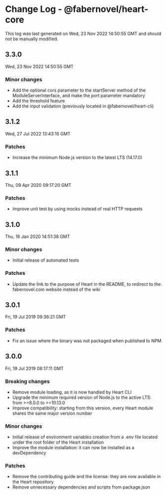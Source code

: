 # Change Log - @fabernovel/heart-core

This log was last generated on Wed, 23 Nov 2022 14:50:55 GMT and should not be manually modified.

## 3.3.0
Wed, 23 Nov 2022 14:50:55 GMT

### Minor changes

- Add the optional cors parameter to the startServer method of the ModuleServerInterface, and make the port parameter mandatory
- Add the threshold feature
- Add the input validation (previously located in @fabernovel/heart-cli)

## 3.1.2
Wed, 27 Jul 2022 13:43:15 GMT

### Patches

- Increase the minimum Node.js version to the latest LTS (14.17.0)

## 3.1.1
Thu, 09 Apr 2020 09:17:20 GMT

### Patches

- Improve unit test by using mocks instead of real HTTP requests

## 3.1.0
Thu, 16 Jan 2020 14:51:38 GMT

### Minor changes

- Initial release of automated tests

### Patches

- Update the link to the purpose of Heart in the README, to redirect to the fabernovel.com website instead of the wiki

## 3.0.1
Fri, 19 Jul 2019 09:36:21 GMT

### Patches

- Fix an issue where the binary was not packaged when published to NPM

## 3.0.0
Fri, 19 Jul 2019 08:17:11 GMT

### Breaking changes

- Remove module loading, as it is now handled by Heart CLI
- Upgrade the minimum required version of Node.js to the active LTS: from >=8.0.0 to >=10.13.0
- Improve compatibility: starting from this version, every Heart module shares the same major version number

### Minor changes

- Initial release of environment variables creation from a .env file located under the root folder of the Heart installation
- Improve the module installation: it can now be installed as a devDependency

### Patches

- Remove the contributing guide and the license: they are now available in the Heart repository
- Remove unnecessary dependencies and scripts from package.json

